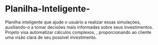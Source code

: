 # Planilha-Inteligente-
Planilha inteligente  que ajude o usuário a realizar essas simulações, auxiliando-o a tomar decisões mais informadas sobre seus investimentos.
Projeto visa automatizar cálculos complexos, , proporcionando ao cliente uma visão clara de seu possível investimento.
